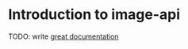 # Introduction to image-api

TODO: write [great documentation](http://jacobian.org/writing/what-to-write/)
